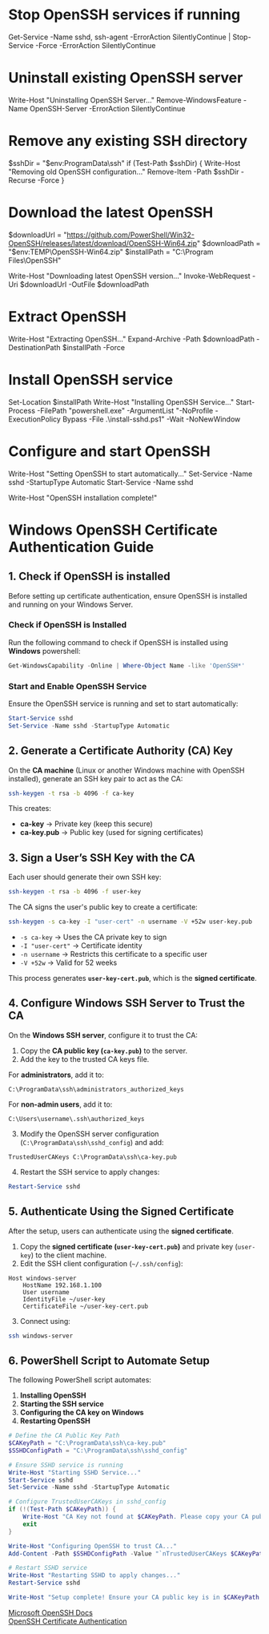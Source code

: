 # Stop OpenSSH services if running
Get-Service -Name sshd, ssh-agent -ErrorAction SilentlyContinue | Stop-Service -Force -ErrorAction SilentlyContinue

# Uninstall existing OpenSSH server
Write-Host "Uninstalling OpenSSH Server..."
Remove-WindowsFeature -Name OpenSSH-Server -ErrorAction SilentlyContinue

# Remove any existing SSH directory
$sshDir = "$env:ProgramData\ssh"
if (Test-Path $sshDir) {
    Write-Host "Removing old OpenSSH configuration..."
    Remove-Item -Path $sshDir -Recurse -Force
}

# Download the latest OpenSSH
$downloadUrl = "https://github.com/PowerShell/Win32-OpenSSH/releases/latest/download/OpenSSH-Win64.zip"
$downloadPath = "$env:TEMP\OpenSSH-Win64.zip"
$installPath = "C:\Program Files\OpenSSH"

Write-Host "Downloading latest OpenSSH version..."
Invoke-WebRequest -Uri $downloadUrl -OutFile $downloadPath

# Extract OpenSSH
Write-Host "Extracting OpenSSH..."
Expand-Archive -Path $downloadPath -DestinationPath $installPath -Force

# Install OpenSSH service
Set-Location $installPath
Write-Host "Installing OpenSSH Service..."
Start-Process -FilePath "powershell.exe" -ArgumentList "-NoProfile -ExecutionPolicy Bypass -File .\install-sshd.ps1" -Wait -NoNewWindow

# Configure and start OpenSSH
Write-Host "Setting OpenSSH to start automatically..."
Set-Service -Name sshd -StartupType Automatic
Start-Service -Name sshd

Write-Host "OpenSSH installation complete!"





# Windows OpenSSH Certificate Authentication Guide
## 1. Check if OpenSSH is installed

Before setting up certificate authentication, ensure OpenSSH is installed and running on your Windows Server.

### Check if OpenSSH is Installed
Run the following command to check if OpenSSH is installed using **Windows** powershell:
```powershell
Get-WindowsCapability -Online | Where-Object Name -like 'OpenSSH*'
```
### Start and Enable OpenSSH Service
Ensure the OpenSSH service is running and set to start automatically:
```powershell
Start-Service sshd
Set-Service -Name sshd -StartupType Automatic
```

## 2. Generate a Certificate Authority (CA) Key

On the **CA machine** (Linux or another Windows machine with OpenSSH installed), generate an SSH key pair to act as the CA:
```sh
ssh-keygen -t rsa -b 4096 -f ca-key
```
This creates:
- **ca-key** → Private key (keep this secure)
- **ca-key.pub** → Public key (used for signing certificates)

## 3. Sign a User’s SSH Key with the CA

Each user should generate their own SSH key:
```sh
ssh-keygen -t rsa -b 4096 -f user-key
```
The CA signs the user's public key to create a certificate:
```sh
ssh-keygen -s ca-key -I "user-cert" -n username -V +52w user-key.pub
```
- `-s ca-key` → Uses the CA private key to sign  
- `-I "user-cert"` → Certificate identity  
- `-n username` → Restricts this certificate to a specific user  
- `-V +52w` → Valid for 52 weeks  

This process generates **`user-key-cert.pub`**, which is the **signed certificate**.

## 4. Configure Windows SSH Server to Trust the CA

On the **Windows SSH server**, configure it to trust the CA:

1. Copy the **CA public key (`ca-key.pub`)** to the server.
2. Add the key to the trusted CA keys file.

For **administrators**, add it to:
```
C:\ProgramData\ssh\administrators_authorized_keys
```
For **non-admin users**, add it to:
```
C:\Users\username\.ssh\authorized_keys
```

3. Modify the OpenSSH server configuration (`C:\ProgramData\ssh\sshd_config`) and add:
```
TrustedUserCAKeys C:\ProgramData\ssh\ca-key.pub
```

4. Restart the SSH service to apply changes:
```powershell
Restart-Service sshd
```
## 5. Authenticate Using the Signed Certificate

After the setup, users can authenticate using the **signed certificate**.

1. Copy the **signed certificate (`user-key-cert.pub`)** and private key (`user-key`) to the client machine.
2. Edit the SSH client configuration (`~/.ssh/config`):

```
Host windows-server
    HostName 192.168.1.100
    User username
    IdentityFile ~/user-key
    CertificateFile ~/user-key-cert.pub
```

3. Connect using:
```sh
ssh windows-server
```

## 6. PowerShell Script to Automate Setup

The following PowerShell script automates:
1. **Installing OpenSSH**
2. **Starting the SSH service**
3. **Configuring the CA key on Windows**
4. **Restarting OpenSSH**

```powershell
# Define the CA Public Key Path
$CAKeyPath = "C:\ProgramData\ssh\ca-key.pub"
$SSHDConfigPath = "C:\ProgramData\ssh\sshd_config"

# Ensure SSHD service is running
Write-Host "Starting SSHD Service..."
Start-Service sshd
Set-Service -Name sshd -StartupType Automatic

# Configure TrustedUserCAKeys in sshd_config
if (!(Test-Path $CAKeyPath)) {
    Write-Host "CA Key not found at $CAKeyPath. Please copy your CA public key here."
    exit
}

Write-Host "Configuring OpenSSH to trust CA..."
Add-Content -Path $SSHDConfigPath -Value "`nTrustedUserCAKeys $CAKeyPath"

# Restart SSHD service
Write-Host "Restarting SSHD to apply changes..."
Restart-Service sshd

Write-Host "Setup complete! Ensure your CA public key is in $CAKeyPath."
```

[Microsoft OpenSSH Docs](https://docs.microsoft.com/en-us/windows-server/administration/openssh/openssh_overview)  
[OpenSSH Certificate Authentication](https://man.openbsd.org/ssh-keygen#CERTIFICATES)
